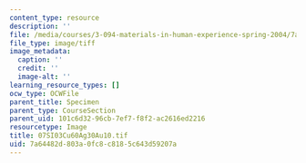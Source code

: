 ```yaml
---
content_type: resource
description: ''
file: /media/courses/3-094-materials-in-human-experience-spring-2004/7a64482d803a0fc8c8185c643d59207a_07SI03Cu60Ag30Au10.tif
file_type: image/tiff
image_metadata:
  caption: ''
  credit: ''
  image-alt: ''
learning_resource_types: []
ocw_type: OCWFile
parent_title: Specimen
parent_type: CourseSection
parent_uid: 101c6d32-96cb-7ef7-f8f2-ac2616ed2216
resourcetype: Image
title: 07SI03Cu60Ag30Au10.tif
uid: 7a64482d-803a-0fc8-c818-5c643d59207a
---
```

